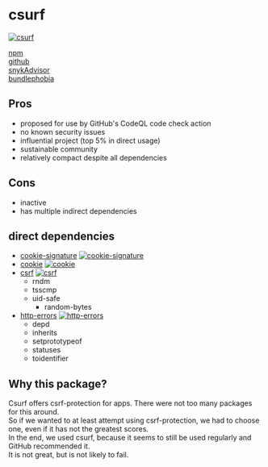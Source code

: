 # csurf
[![csurf](https://snyk.io/advisor/npm-package/csurf/badge.svg)](https://snyk.io/advisor/npm-package/csurf)

[npm](https://www.npmjs.com/package/csurf) <br>
[github](https://github.com/expressjs/csurf#readme) <br>
[snykAdvisor](https://snyk.io/advisor/npm-package/csurf) <br>
[bundlephobia](https://bundlephobia.com/package/csurf@1.11.0)

## Pros
* proposed for use by GitHub's CodeQL code check action
* no known security issues
* influential project (top 5% in direct usage)
* sustainable community
* relatively compact despite all dependencies

## Cons
* inactive
* has multiple indirect dependencies

## direct dependencies
* [cookie-signature](https://snyk.io/advisor/npm-package/cookie-signature) [![cookie-signature](https://snyk.io/advisor/npm-package/cookie-signature/badge.svg)](https://snyk.io/advisor/npm-package/cookie-signature)
* [cookie](https://snyk.io/advisor/npm-package/cookie) [![cookie](https://snyk.io/advisor/npm-package/cookie/badge.svg)](https://snyk.io/advisor/npm-package/cookie)
* [csrf](https://snyk.io/advisor/npm-package/csrf) [![csrf](https://snyk.io/advisor/npm-package/csrf/badge.svg)](https://snyk.io/advisor/npm-package/csrf)
  * rndm
  * tsscmp
  * uid-safe
    * random-bytes
* [http-errors](https://snyk.io/advisor/npm-package/http-errors) [![http-errors](https://snyk.io/advisor/npm-package/http-errors/badge.svg)](https://snyk.io/advisor/npm-package/http-errors)
  * depd
  * inherits
  * setprototypeof
  * statuses
  * toidentifier

## Why this package?
Csurf offers csrf-protection for apps. 
There were not too many packages for this around. <br>
So if we wanted to at least attempt using csrf-protection, we had to choose one, even if it has not the greatest scores.<br>
In the end, we used csurf, because it seems to still be used regularly and GitHub recommended it.<br>
It is not great, but is not likely to fail.